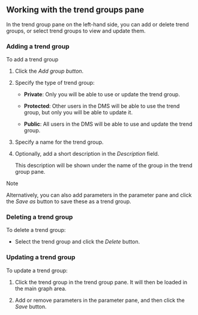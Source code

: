 ## Working with the trend groups pane

In the trend group pane on the left-hand side, you can add or delete trend groups, or select trend groups to view and update them.

### Adding a trend group

To add a trend group

1. Click the *Add group button*.

2. Specify the type of trend group:

    - **Private**: Only you will be able to use or update the trend group.

    - **Protected**: Other users in the DMS will be able to use the trend group, but only you will be able to update it.

    - **Public**: All users in the DMS will be able to use and update the trend group.

3. Specify a name for the trend group.

4. Optionally, add a short description in the *Description* field.

    This description will be shown under the name of the group in the trend group pane.

> [!NOTE]
> Alternatively, you can also add parameters in the parameter pane and click the *Save as* button to save these as a trend group.

### Deleting a trend group

To delete a trend group:

- Select the trend group and click the *Delete* button.

### Updating a trend group

To update a trend group:

1. Click the trend group in the trend group pane. It will then be loaded in the main graph area.

2. Add or remove parameters in the parameter pane, and then click the *Save* button.
